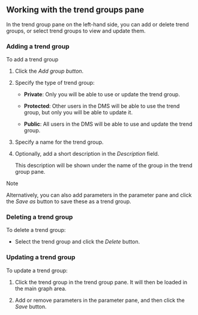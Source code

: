 ## Working with the trend groups pane

In the trend group pane on the left-hand side, you can add or delete trend groups, or select trend groups to view and update them.

### Adding a trend group

To add a trend group

1. Click the *Add group button*.

2. Specify the type of trend group:

    - **Private**: Only you will be able to use or update the trend group.

    - **Protected**: Other users in the DMS will be able to use the trend group, but only you will be able to update it.

    - **Public**: All users in the DMS will be able to use and update the trend group.

3. Specify a name for the trend group.

4. Optionally, add a short description in the *Description* field.

    This description will be shown under the name of the group in the trend group pane.

> [!NOTE]
> Alternatively, you can also add parameters in the parameter pane and click the *Save as* button to save these as a trend group.

### Deleting a trend group

To delete a trend group:

- Select the trend group and click the *Delete* button.

### Updating a trend group

To update a trend group:

1. Click the trend group in the trend group pane. It will then be loaded in the main graph area.

2. Add or remove parameters in the parameter pane, and then click the *Save* button.
